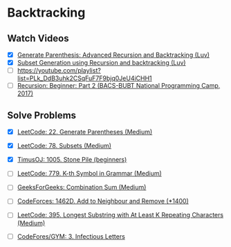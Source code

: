 # Backtracking

## Watch Videos
* [x] [Generate Parenthesis: Advanced Recursion and Backtracking (Luv)](https://www.youtube.com/watch?v=4KpSXSIPH2s&t=94s)
* [x] [Subset Generation using Recursion and backtracking (Luv)](https://youtu.be/u0e29JIdxZU)
* [ ] https://youtube.com/playlist?list=PLk_DdB3uhk2CSqFuF7F9bjq0JeU4iCHH1
* [ ] [Recursion: Beginner: Part 2 (BACS-BUBT National Programming Camp, 2017)](https://www.youtube.com/watch?v=y9_sZ0UosVs&t=689s)

## Solve Problems
* [x] [LeetCode: 22. Generate Parentheses (Medium)](https://leetcode.com/problems/generate-parentheses/)
* [x] [LeetCode: 78. Subsets (Medium)](https://leetcode.com/problems/subsets/)
* [x] [TimusOJ: 1005. Stone Pile (beginners)](https://acm.timus.ru/problem.aspx?space=1&num=1005)
* [ ] [LeetCode: 779. K-th Symbol in Grammar (Medium)](https://leetcode.com/problems/k-th-symbol-in-grammar/)
* [ ] [GeeksForGeeks: Combination Sum (Medium)](https://practice.geeksforgeeks.org/problems/combination-sum-1587115620/1)
* [ ] [CodeForces: 1462D. Add to Neighbour and Remove (*1400)](https://codeforces.com/problemset/problem/1462/D)
* [ ] [LeetCode: 395. Longest Substring with At Least K Repeating Characters (Medium)](https://leetcode.com/problems/longest-substring-with-at-least-k-repeating-characters/)
* [ ] [CodeFores/GYM: 3. Infectious Letters](https://codeforces.com/gym/102892/problem/3)

